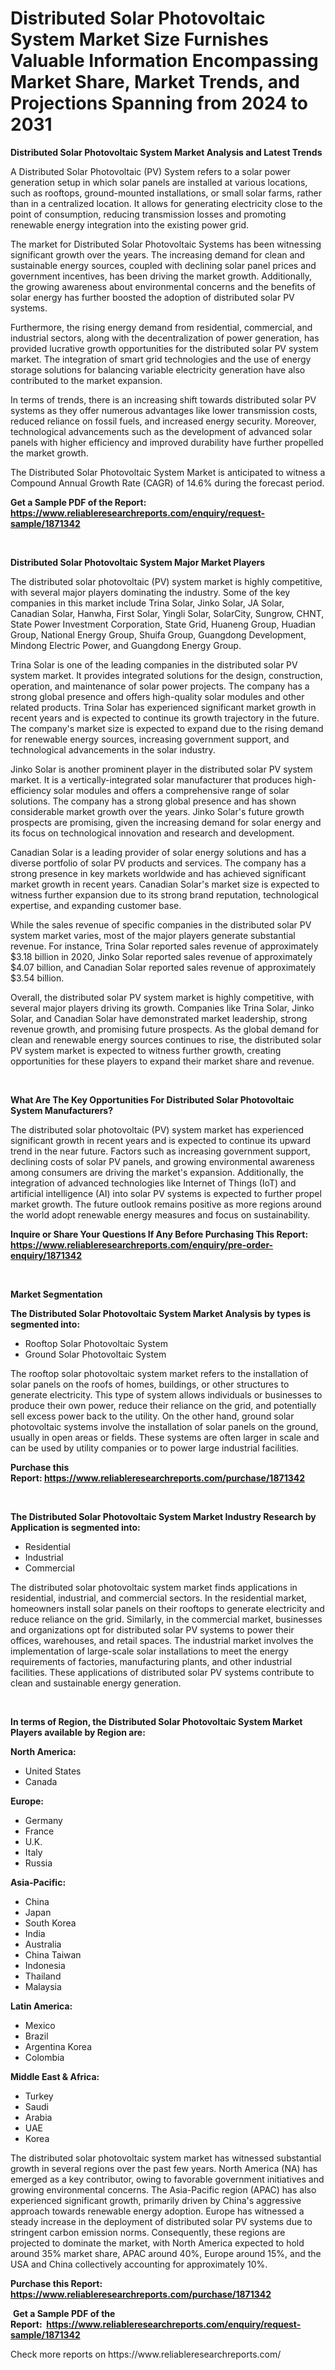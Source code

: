 <p><h1>Distributed Solar Photovoltaic System Market Size Furnishes Valuable Information Encompassing Market Share, Market Trends, and Projections Spanning from 2024 to 2031</h1></p><p><strong>Distributed Solar Photovoltaic System Market Analysis and Latest Trends</strong></p>
<p><p>A Distributed Solar Photovoltaic (PV) System refers to a solar power generation setup in which solar panels are installed at various locations, such as rooftops, ground-mounted installations, or small solar farms, rather than in a centralized location. It allows for generating electricity close to the point of consumption, reducing transmission losses and promoting renewable energy integration into the existing power grid.</p><p>The market for Distributed Solar Photovoltaic Systems has been witnessing significant growth over the years. The increasing demand for clean and sustainable energy sources, coupled with declining solar panel prices and government incentives, has been driving the market growth. Additionally, the growing awareness about environmental concerns and the benefits of solar energy has further boosted the adoption of distributed solar PV systems.</p><p>Furthermore, the rising energy demand from residential, commercial, and industrial sectors, along with the decentralization of power generation, has provided lucrative growth opportunities for the distributed solar PV system market. The integration of smart grid technologies and the use of energy storage solutions for balancing variable electricity generation have also contributed to the market expansion.</p><p>In terms of trends, there is an increasing shift towards distributed solar PV systems as they offer numerous advantages like lower transmission costs, reduced reliance on fossil fuels, and increased energy security. Moreover, technological advancements such as the development of advanced solar panels with higher efficiency and improved durability have further propelled the market growth.</p><p>The Distributed Solar Photovoltaic System Market is anticipated to witness a Compound Annual Growth Rate (CAGR) of 14.6% during the forecast period.</p></p>
<p><strong>Get a Sample PDF of the Report:&nbsp; <a href="https://www.reliableresearchreports.com/enquiry/request-sample/1871342">https://www.reliableresearchreports.com/enquiry/request-sample/1871342</a></strong></p>
<p>&nbsp;</p>
<p><strong>Distributed Solar Photovoltaic System Major Market Players</strong></p>
<p><p>The distributed solar photovoltaic (PV) system market is highly competitive, with several major players dominating the industry. Some of the key companies in this market include Trina Solar, Jinko Solar, JA Solar, Canadian Solar, Hanwha, First Solar, Yingli Solar, SolarCity, Sungrow, CHNT, State Power Investment Corporation, State Grid, Huaneng Group, Huadian Group, National Energy Group, Shuifa Group, Guangdong Development, Mindong Electric Power, and Guangdong Energy Group.</p><p>Trina Solar is one of the leading companies in the distributed solar PV system market. It provides integrated solutions for the design, construction, operation, and maintenance of solar power projects. The company has a strong global presence and offers high-quality solar modules and other related products. Trina Solar has experienced significant market growth in recent years and is expected to continue its growth trajectory in the future. The company's market size is expected to expand due to the rising demand for renewable energy sources, increasing government support, and technological advancements in the solar industry.</p><p>Jinko Solar is another prominent player in the distributed solar PV system market. It is a vertically-integrated solar manufacturer that produces high-efficiency solar modules and offers a comprehensive range of solar solutions. The company has a strong global presence and has shown considerable market growth over the years. Jinko Solar's future growth prospects are promising, given the increasing demand for solar energy and its focus on technological innovation and research and development.</p><p>Canadian Solar is a leading provider of solar energy solutions and has a diverse portfolio of solar PV products and services. The company has a strong presence in key markets worldwide and has achieved significant market growth in recent years. Canadian Solar's market size is expected to witness further expansion due to its strong brand reputation, technological expertise, and expanding customer base.</p><p>While the sales revenue of specific companies in the distributed solar PV system market varies, most of the major players generate substantial revenue. For instance, Trina Solar reported sales revenue of approximately $3.18 billion in 2020, Jinko Solar reported sales revenue of approximately $4.07 billion, and Canadian Solar reported sales revenue of approximately $3.54 billion.</p><p>Overall, the distributed solar PV system market is highly competitive, with several major players driving its growth. Companies like Trina Solar, Jinko Solar, and Canadian Solar have demonstrated market leadership, strong revenue growth, and promising future prospects. As the global demand for clean and renewable energy sources continues to rise, the distributed solar PV system market is expected to witness further growth, creating opportunities for these players to expand their market share and revenue.</p></p>
<p>&nbsp;</p>
<p><strong>What Are The Key Opportunities For Distributed Solar Photovoltaic System Manufacturers?</strong></p>
<p><p>The distributed solar photovoltaic (PV) system market has experienced significant growth in recent years and is expected to continue its upward trend in the near future. Factors such as increasing government support, declining costs of solar PV panels, and growing environmental awareness among consumers are driving the market's expansion. Additionally, the integration of advanced technologies like Internet of Things (IoT) and artificial intelligence (AI) into solar PV systems is expected to further propel market growth. The future outlook remains positive as more regions around the world adopt renewable energy measures and focus on sustainability.</p></p>
<p><strong>Inquire or Share Your Questions If Any Before Purchasing This Report: <a href="https://www.reliableresearchreports.com/enquiry/pre-order-enquiry/1871342">https://www.reliableresearchreports.com/enquiry/pre-order-enquiry/1871342</a></strong></p>
<p>&nbsp;</p>
<p><strong>Market Segmentation</strong></p>
<p><strong>The Distributed Solar Photovoltaic System Market Analysis by types is segmented into:</strong></p>
<p><ul><li>Rooftop Solar Photovoltaic System</li><li>Ground Solar Photovoltaic System</li></ul></p>
<p><p>The rooftop solar photovoltaic system market refers to the installation of solar panels on the roofs of homes, buildings, or other structures to generate electricity. This type of system allows individuals or businesses to produce their own power, reduce their reliance on the grid, and potentially sell excess power back to the utility. On the other hand, ground solar photovoltaic systems involve the installation of solar panels on the ground, usually in open areas or fields. These systems are often larger in scale and can be used by utility companies or to power large industrial facilities.</p></p>
<p><strong>Purchase this Report:&nbsp;<a href="https://www.reliableresearchreports.com/purchase/1871342">https://www.reliableresearchreports.com/purchase/1871342</a></strong></p>
<p>&nbsp;</p>
<p><strong>The Distributed Solar Photovoltaic System Market Industry Research by Application is segmented into:</strong></p>
<p><ul><li>Residential</li><li>Industrial</li><li>Commercial</li></ul></p>
<p><p>The distributed solar photovoltaic system market finds applications in residential, industrial, and commercial sectors. In the residential market, homeowners install solar panels on their rooftops to generate electricity and reduce reliance on the grid. Similarly, in the commercial market, businesses and organizations opt for distributed solar PV systems to power their offices, warehouses, and retail spaces. The industrial market involves the implementation of large-scale solar installations to meet the energy requirements of factories, manufacturing plants, and other industrial facilities. These applications of distributed solar PV systems contribute to clean and sustainable energy generation.</p></p>
<p>&nbsp;</p>
<p><strong>In terms of Region, the Distributed Solar Photovoltaic System Market Players available by Region are:</strong></p>
<p>
    <p> <strong> North America: </strong>
        <ul>
            <li>United States</li>
            <li>Canada</li>
        </ul>
        </p> 
    <p> <strong> Europe: </strong>
        <ul>
            <li>Germany</li>
            <li>France</li>
            <li>U.K.</li>
            <li>Italy</li>
            <li>Russia</li>
        </ul>
        </p> 
    <p> <strong> Asia-Pacific: </strong>
        <ul>
            <li>China</li>
            <li>Japan</li>
            <li>South Korea</li>
            <li>India</li>
            <li>Australia</li>
            <li>China Taiwan</li>
            <li>Indonesia</li>
            <li>Thailand</li>
            <li>Malaysia</li>
        </ul>
        </p> 
    <p> <strong> Latin America: </strong>
        <ul>
            <li>Mexico</li>
            <li>Brazil</li>
            <li>Argentina Korea</li>
            <li>Colombia</li>
        </ul>
        </p> 
    <p> <strong> Middle East & Africa: </strong>
        <ul>
            <li>Turkey</li>
            <li>Saudi</li>
            <li>Arabia</li>
            <li>UAE</li>
            <li>Korea</li>
        </ul>
    </p>
    </p>
<p><p>The distributed solar photovoltaic system market has witnessed substantial growth in several regions over the past few years. North America (NA) has emerged as a key contributor, owing to favorable government initiatives and growing environmental concerns. The Asia-Pacific region (APAC) has also experienced significant growth, primarily driven by China's aggressive approach towards renewable energy adoption. Europe has witnessed a steady increase in the deployment of distributed solar PV systems due to stringent carbon emission norms. Consequently, these regions are projected to dominate the market, with North America expected to hold around 35% market share, APAC around 40%, Europe around 15%, and the USA and China collectively accounting for approximately 10%.</p></p>
<p><strong>Purchase this Report: <a href="https://www.reliableresearchreports.com/purchase/1871342">https://www.reliableresearchreports.com/purchase/1871342</a></strong></p>
<p>&nbsp;<strong>Get a Sample PDF of the Report:&nbsp;&nbsp;<a href="https://www.reliableresearchreports.com/enquiry/request-sample/1871342">https://www.reliableresearchreports.com/enquiry/request-sample/1871342</a></strong></p>
<p><strong></strong></p>
<p>Check more reports on https://www.reliableresearchreports.com/</p>